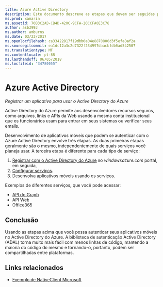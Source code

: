 ```yaml
---
title: Azure Active Directory
description: Este documento descreve as etapas que devem ser seguidas para permitir que um aplicativo móvel autenticar com o Active Directory do Azure.
ms.prod: xamarin
ms.assetid: 70B3C2AB-CB4D-420C-9CFA-20CCFA0E3C78
author: asb3993
ms.author: amburns
ms.date: 03/23/2017
ms.openlocfilehash: ca33422817f19dbb0a04e8870800d3f5efa8af2a
ms.sourcegitcommit: ea1dc12a3c2d7322f234997daacbfdb6ad542507
ms.translationtype: MT
ms.contentlocale: pt-BR
ms.lasthandoff: 06/05/2018
ms.locfileid: "34780055"
---
```

# <a name="azure-active-directory"></a>Azure Active Directory

_Registrar um aplicativo para usar o Active Directory do Azure_

Active Directory do Azure permite aos desenvolvedores recursos seguros, como arquivos, links e APIs da Web usando a mesma conta institucional que os funcionários usam para entrar em seus sistemas ou verificar seus emails.

Desenvolvimento de aplicativos móveis que podem se autenticar com o Azure Active Directory envolve três etapas.
As duas primeiras etapas geralmente são o mesmo, independentemente de quais serviços você planeja usar. A terceira etapa é diferente para cada tipo de serviço:

  1. [Registrar com o Active Directory do Azure](~/cross-platform/data-cloud/active-directory/get-started/register.md) no *windowsazure.com* portal, em seguida,
  2. [Configurar serviços](~/cross-platform/data-cloud/active-directory/get-started/configure.md).
  3. Desenvolva aplicativos móveis usando os serviços.

Exemplos de diferentes serviços, que você pode acessar:

- [API do Graph](~/cross-platform/data-cloud/active-directory/graph.md)
- API Web
- Office365


## <a name="conclusion"></a>Conclusão

Usando as etapas acima que você possa autenticar seus aplicativos móveis no Active Directory do Azure. A biblioteca de autenticação Active Directory (ADAL) torna muito mais fácil com menos linhas de código, mantendo a maioria do código do mesmo e tornando-o, portanto, podem ser compartilhadas entre plataformas.



## <a name="related-links"></a>Links relacionados

- [Exemplo de NativeClient Microsoft](https://github.com/AzureADSamples/NativeClient-MultiTarget-DotNet)
